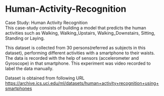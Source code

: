 # Human-Activity-Recognition
Case Study: Human Activity Recognition <br/>
This case-study consists of building a model that predicts the human activities such as Walking, Walking_Upstairs, Walking_Downstairs, Sitting, Standing or Laying.<br/>

This dataset is collected from 30 persons(referred as subjects in this dataset), performing different activities with a smartphone to their waists. The data is recorded with the help of sensors (accelerometer and Gyroscope) in that smartphone. This experiment was video recorded to label the data manually.<br/>

Dataset is obtained from following URL<br/>
https://archive.ics.uci.edu/ml/datasets/human+activity+recognition+using+smartphones
